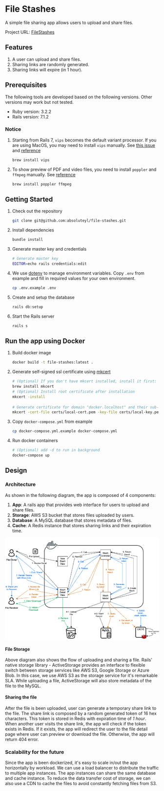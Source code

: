 # File Stashes

A simple file sharing app allows users to upload and share files.

Project URL: [FileStashes](https://github.com/users/absoluteyl/projects/2/views/1)

## Features

1. A user can upload and share files.
2. Sharing links are randomly generated.
3. Sharing links will expire (in 1 hour).

## Prerequisites

The following tools are developed based on the following versions. Other versions may work but not tested.

* Ruby version: 3.2.2
* Rails version: 7.1.2

### Notice

1. Starting from Rails 7, `vips` becomes the default variant processor. If you are using MacOS, you may need to install `vips` manually. See [this issue](https://guides.rubyonrails.org/upgrading_ruby_on_rails.html#active-storage-default-variant-processor-changed-to-vips) and [reference](https://stackoverflow.com/questions/70849182/could-not-open-library-vips-42-could-not-open-library-libvips-42-dylib)

    ```bash
    brew install vips
    ```

2. To show preview of PDF and video files, you need to install `poppler` and `ffmpeg` manually. See [reference](https://api.rubyonrails.org/classes/ActiveStorage/Preview.html)

    ```bash
    brew install poppler ffmpeg
    ```

## Getting Started

1. Check out the repository

    ```bash
    git clone git@github.com:absoluteyl/file-stashes.git
    ```

2. Install dependencies

    ```bash
    bundle install
    ```

3. Generate master key and credentials

    ```bash
    # Generate master key
    EDITOR=echo rails credentials:edit
    ```

4. We use [dotenv](<https://github.com/motdotla/dotenv>) to manage environment variables. Copy `.env` from example and fill in required values for your own environment.

    ```bash
    cp .env.example .env
    ```

5. Create and setup the database

    ```bash
    rails db:setup
    ```

6. Start the Rails server

    ```bash
    rails s
    ```

## Run the app using Docker

1. Build docker image

    ```bash
    docker build -t file-stashes:latest .
    ```

2. Generate self-signed ssl certificate using [mkcert](https://github.com/FiloSottile/mkcert)

    ```bash
    # (Optional) If you don't have mkcert installed, install it first:
    brew install mkcert
    # (Optional) Install root certificate after installation
    mkcert -install

    # Generate certificate for domain "docker.localhost" and their sub-domains
    mkcert -cert-file certs/local-cert.pem -key-file certs/local-key.pem "docker.localhost" "*.docker.localhost"
    ```

3. Copy `docker-compose.yml` from example

    ```bash
    cp docker-compose.yml.example docker-compose.yml
    ```

4. Run docker containers

    ```bash
    # (Optional) add -d to run in background
    docker-compose up
    ```

## Design

### Architecture

As shown in the following diagram, the app is composed of 4 components:

1. **App**: A rails app that provides web interface for users to upload and share files.
2. **Storage**: AWS S3 bucket that stores files uploaded by users.
3. **Database**: A MySQL database that stores metadata of files.
4. **Cache**: A Redis instance that stores sharing links and their expiration time.

![Architecture Diagram](public/file_stashes_architecture.png)

#### File Storage

Above diagram also shows the flow of uploading and sharing a file. Rails' native storage library - ActiveStorage provides an interface to flexible switch between storage services like AWS S3, Google Storage or Azure Blob. In this case, we use AWS S3 as the storage service for it's remarkable SLA. While uploading a file, ActiveStorage will also store metadata of the file to the MySQL.

#### Sharing the file

After the file is been uploaded, user can generate a temporary share link to the file. The share link is composed by a random generated token of 16 hex characters. This token is stored in Redis with expiration time of *1 hour*. When another user visits the share link, the app will check if the token exists in Redis. If it exists, the app will redirect the user to the file detail page where user can preview or download the file. Otherwise, the app will return 404 error.

### Scalability for the future

Since the app is been dockerized, it's easy to scale in/out the app horizontally by workload. We can use a load balancer to distribute the traffic to multiple app instances. The app instances can share the same database and cache instance.
To reduce the data transfer cost of storage, we can also use a CDN to cache the files to avoid constantly fetching files from S3.
